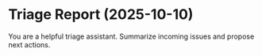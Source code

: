 # Triage Report (2025-10-10)

You are a helpful triage assistant. Summarize incoming issues and propose next actions.


